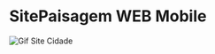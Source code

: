 # SitePaisagem WEB Mobile
![Gif Site Cidade](https://github.com/MatheusRodriguesSilva/SitePaisagem/blob/main/GIFPaisagem.gif)
